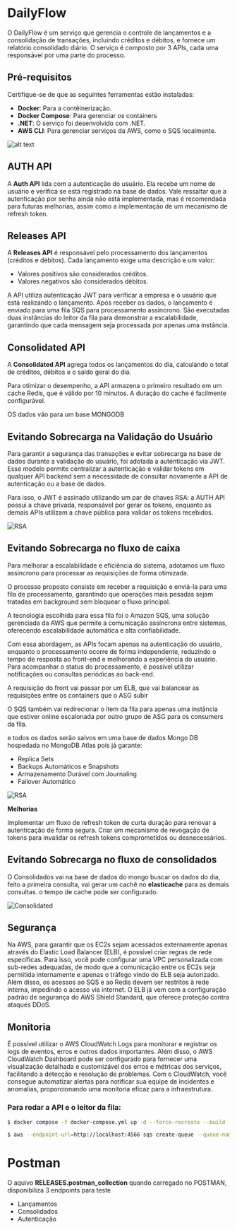 # DailyFlow

O DailyFlow é um serviço que gerencia o controle de lançamentos e a consolidação de transações, incluindo créditos e débitos, e fornece um relatório consolidado diário. O serviço é composto por 3 APIs, cada uma responsável por uma parte do processo.

## Pré-requisitos

Certifique-se de que as seguintes ferramentas estão instaladas:
- **Docker**: Para a contêinerização.
- **Docker Compose**: Para gerenciar os containers
- **.NET**: O serviço foi desenvolvido com .NET.
- **AWS CLI**: Para gerenciar serviços da AWS, como o SQS localmente.

![alt text](fluxo.png)

## AUTH API

A **Auth API** lida com a autenticação do usuário. Ela recebe um nome de usuário e verifica se está registrado na base de dados. Vale ressaltar que a autenticação por senha ainda não está implementada, mas é recomendada para futuras melhorias, assim como a implementação de um mecanismo de refresh token.


## Releases API

A **Releases API** é responsável pelo processamento dos lançamentos (créditos e débitos). Cada lançamento exige uma descrição e um valor:
- Valores positivos são considerados créditos.
- Valores negativos são considerados débitos.


A API utiliza autenticação JWT para verificar a empresa e o usuário que está realizando o lançamento. Após receber os dados, o lançamento é enviado para uma fila SQS para processamento assíncrono. 
São executadas duas instâncias do leitor da fila para demonstrar a escalabilidade, garantindo que cada mensagem seja processada por apenas uma instância.

## Consolidated API

A **Consolidated API** agrega todos os lançamentos do dia, calculando o total de créditos, débitos e o saldo geral do dia.

Para otimizar o desempenho, a API armazena o primeiro resultado em um cache Redis, que é válido por 10 minutos. A duração do cache é facilmente configurável.

OS dados vão para um base MONGODB

## Evitando Sobrecarga na Validação do Usuário

Para garantir a segurança das transações e evitar sobrecarga na base de dados durante a validação do usuário, foi adotada a autenticação via JWT. Esse modelo permite centralizar a autenticação e validar tokens em qualquer API backend sem a necessidade de consultar novamente a API de autenticação ou a base de dados.

Para isso, o JWT é assinado utilizando um par de chaves RSA: a AUTH API possui a chave privada, responsável por gerar os tokens, enquanto as demais APIs utilizam a chave pública para validar os tokens recebidos.

![RSA](rsa.png)

## Evitando Sobrecarga no fluxo de caixa

Para melhorar a escalabilidade e eficiência do sistema, adotamos um fluxo assíncrono para processar as requisições de forma otimizada.

O processo proposto consiste em receber a requisição e enviá-la para uma fila de processamento, garantindo que operações mais pesadas sejam tratadas em background sem bloquear o fluxo principal.

A tecnologia escolhida para essa fila foi o Amazon SQS, uma solução gerenciada da AWS que permite a comunicação assíncrona entre sistemas, oferecendo escalabilidade automática e alta confiabilidade.

Com essa abordagem, as APIs focam apenas na autenticação do usuário, enquanto o processamento ocorre de forma independente, reduzindo o tempo de resposta ao front-end e melhorando a experiência do usuário. Para acompanhar o status do processamento, é possível utilizar notificações ou consultas periódicas ao back-end.

A requisição do front vai passar por um ELB, que vai balancear as requisições entre os containers que o ASG subir

O SQS também vai redirecionar o item da fila para apenas uma instância que estiver online escalonada por outro grupo de ASG para os consumers da fila.

e todos os dados serão salvos em uma base de dados Mongo DB hospedada no 
MongoDB Atlas pois já garante:

 - Replica Sets
 - Backups Automáticos e Snapshots
 - Armazenamento Durável com Journaling
 - Failover Automático

![RSA](release.png)

**Melhorias**

Implementar um fluxo de refresh token de curta duração para renovar a autenticação de forma segura.
Criar um mecanismo de revogação de tokens para invalidar os refresh tokens comprometidos ou desnecessários.


## Evitando Sobrecarga no fluxo de consolidados

O Consolidados vai na base de dados do mongo buscar os dados do dia, feito a primeira consulta, vai gerar um cachê no **elasticache** para as demais consultas. o tempo de cache pode ser configurado.

![Consolidated](consolidated.png)

## Segurança

Na AWS, para garantir que os EC2s sejam acessados externamente apenas através do Elastic Load Balancer (ELB), é possível criar regras de rede específicas. Para isso, você pode configurar uma VPC personalizada com sub-redes adequadas, de modo que a comunicação entre os EC2s seja permitida internamente e apenas o tráfego vindo do ELB seja autorizado. Além disso, os acessos ao SQS e ao Redis devem ser restritos à rede interna, impedindo o acesso via internet. O ELB já vem com a configuração padrão de segurança do AWS Shield Standard, que oferece proteção contra ataques DDoS.

## Monitoria

É possível utilizar o AWS CloudWatch Logs para monitorar e registrar os logs de eventos, erros e outros dados importantes. Além disso, o AWS CloudWatch Dashboard pode ser configurado para fornecer uma visualização detalhada e customizável dos erros e métricas dos serviços, facilitando a detecção e resolução de problemas. Com o CloudWatch, você consegue automatizar alertas para notificar sua equipe de incidentes e anomalias, proporcionando uma monitoria eficaz para a infraestrutura.

### Para rodar a API e o leitor da fila:

```bash
$ docker compose -f docker-compose.yml up -d --force-recreate --build

$ aws --endpoint-url=http://localhost:4566 sqs create-queue --queue-name testQueue
```

# Postman

O aquivo <b>RELEASES.postman_collection</b> quando carregado no POSTMAN, disponibiliza 3 endpoints para teste
 - Lançamentos
 - Consolidados
 - Autenticação